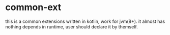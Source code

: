 # common-ext

this is a common extensions written in kotlin, work for jvm(8+). it almost has nothing depends in runtime, user should
declare it by themself.
